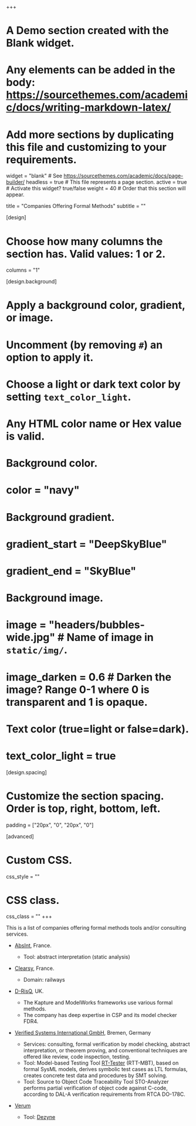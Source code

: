 +++
# A Demo section created with the Blank widget.
# Any elements can be added in the body: https://sourcethemes.com/academic/docs/writing-markdown-latex/
# Add more sections by duplicating this file and customizing to your requirements.

widget = "blank"  # See https://sourcethemes.com/academic/docs/page-builder/
headless = true  # This file represents a page section.
active = true  # Activate this widget? true/false
weight = 40  # Order that this section will appear.

title = "Companies Offering Formal Methods"
subtitle = ""

[design]
  # Choose how many columns the section has. Valid values: 1 or 2.
  columns = "1"

[design.background]
  # Apply a background color, gradient, or image.
  #   Uncomment (by removing `#`) an option to apply it.
  #   Choose a light or dark text color by setting `text_color_light`.
  #   Any HTML color name or Hex value is valid.

  # Background color.
  # color = "navy"
  
  # Background gradient.
  # gradient_start = "DeepSkyBlue"
  # gradient_end = "SkyBlue"
  
  # Background image.
  # image = "headers/bubbles-wide.jpg"  # Name of image in `static/img/`.
  # image_darken = 0.6  # Darken the image? Range 0-1 where 0 is transparent and 1 is opaque.

  # Text color (true=light or false=dark).
  # text_color_light = true

[design.spacing]
  # Customize the section spacing. Order is top, right, bottom, left.
  padding = ["20px", "0", "20px", "0"]

[advanced]
 # Custom CSS. 
 css_style = ""
 
 # CSS class.
 css_class = ""
+++

This is a list of companies offering formal methods tools and/or consulting services.

- [AbsInt](https://www.absint.com), France.
  * Tool: abstract interpretation (static analysis)

- [Clearsy](https://www.clearsy.com), France.
  * Domain: railways

- [D-RisQ](www.drisq.com), UK.
  * The Kapture and ModelWorks frameworks use various formal methods. 
  * The company has deep expertise in CSP and its model checker FDR4.

- [Verified Systems International GmbH](www.verified.de), Bremen, Germany
  * Services: consulting, formal verification by model checking, abstract interpretation, or theorem proving, and conventional techniques are offered like review, code inspection, testing.
  * Tool: Model-based Testing Tool [RT-Tester](https://www.verified.de/products/model-based-testing) (RTT-MBT),
  based on formal SysML models, derives symbolic test cases as LTL 
  formulas, creates concrete test data and procedures by SMT 
  solving. 
  * Tool: Source to Object Code Traceability Tool STO-Analyzer 
  performs partial verification of object code against C-code, 
  according to DAL-A verification requirements from RTCA DO-178C.

- [Verum](https://verum.com)
  * Tool: [Dezyne](https://verum.com/discover-dezyne/)